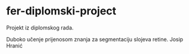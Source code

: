 # fer-diplomski-project
Projekt iz diplomskog rada.

Duboko učenje prijenosom znanja za segmentaciju slojeva retine.
Josip Hranić
